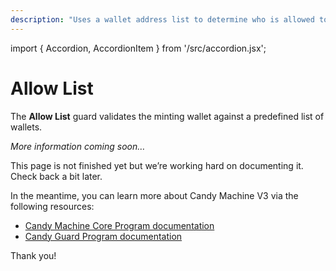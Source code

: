 ```yaml
---
description: "Uses a wallet address list to determine who is allowed to mint."
---
```


import { Accordion, AccordionItem } from '/src/accordion.jsx';

# Allow List

The **Allow List** guard validates the minting wallet against a predefined list of wallets.

*More information coming soon…*

This page is not finished yet but we’re working hard on documenting it. Check back a bit later.

In the meantime, you can learn more about Candy Machine V3 via the following resources:

- [Candy Machine Core Program documentation](https://github.com/metaplex-foundation/metaplex-program-library/tree/master/candy-machine-core/program)
- [Candy Guard Program documentation](https://github.com/metaplex-foundation/mpl-candy-guard)

Thank you!

